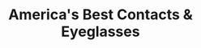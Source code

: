 ---
title: "America's Best Contacts & Eyeglasses"
url: /wood-village/americas-best-contacts-and-eyeglasses/
shop: optician
---